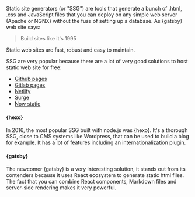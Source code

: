 Static site generators (or "SSG") are tools that generate a bunch of .html, .css and JavaScript files that you can deploy on any simple web server (Apache or NGNX) without the fuss of setting up a database.
As {gatsby} web site says:

> Build sites like it's 1995

Static web sites are fast, robust and easy to maintain.

SSG are very popular because there are a lot of very good solutions to host static web site for free:

* [Github pages](https://pages.github.com/)
* [Gitlab pages](http://pages.gitlab.io/)
* [Netlify](https://www.netlify.com/)
* [Surge](https://surge.sh/)
* [Now static](https://zeit.co/blog/now-static)

#### {hexo}

In 2016, the most popular SSG built with node.js was {hexo}. It's a thorough SSG, close to CMS systems like Wordpress, that can be used to build a blog for example.
It has a lot of features including an internationalization plugin.

#### {gatsby}

The newcomer {gatsby} is a very interesting solution, it stands out from its contenders because it uses React ecosystem to generate static html files. The fact that you can combine React components, Markdown files and server-side rendering makes it very powerful.
